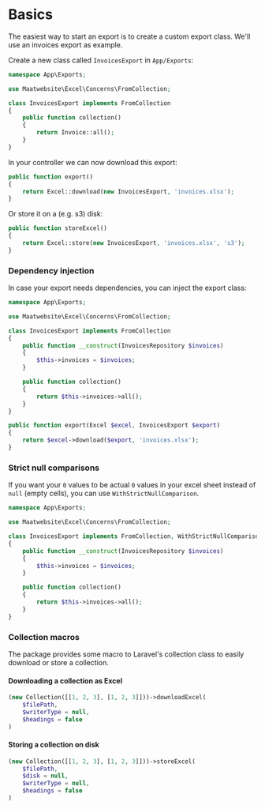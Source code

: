 # Basics

The easiest way to start an export is to create a custom export class. We'll use an invoices export as example.

Create a new class called `InvoicesExport` in `App/Exports`:

```php
namespace App\Exports;

use Maatwebsite\Excel\Concerns\FromCollection;

class InvoicesExport implements FromCollection
{
    public function collection()
    {
        return Invoice::all();
    }
}
```

In your controller we can now download this export:

```php
public function export() 
{
    return Excel::download(new InvoicesExport, 'invoices.xlsx');
}
```

Or store it on a (e.g. s3) disk:

```php
public function storeExcel() 
{
    return Excel::store(new InvoicesExport, 'invoices.xlsx', 's3');
}
```

### Dependency injection

In case your export needs dependencies, you can inject the export class:

```php
namespace App\Exports;

use Maatwebsite\Excel\Concerns\FromCollection;

class InvoicesExport implements FromCollection
{
    public function __construct(InvoicesRepository $invoices)
    {
        $this->invoices = $invoices;
    }

    public function collection()
    {
        return $this->invoices->all();
    }
}
```

```php
public function export(Excel $excel, InvoicesExport $export) 
{
    return $excel->download($export, 'invoices.xlsx');
}
```

### Strict null comparisons

If you want your `0` values to be actual `0` values in your excel sheet instead of `null` (empty cells), you can use `WithStrictNullComparison`.

```php
namespace App\Exports;

use Maatwebsite\Excel\Concerns\FromCollection;

class InvoicesExport implements FromCollection, WithStrictNullComparison
{
    public function __construct(InvoicesRepository $invoices)
    {
        $this->invoices = $invoices;
    }

    public function collection()
    {
        return $this->invoices->all();
    }
}
```

### Collection macros

The package provides some macro to Laravel's collection class to easily download or store a collection.

#### Downloading a collection as Excel

```php
(new Collection([[1, 2, 3], [1, 2, 3]]))->downloadExcel(
    $filePath,
    $writerType = null,
    $headings = false
)
```

#### Storing a collection on disk

```php
(new Collection([[1, 2, 3], [1, 2, 3]]))->storeExcel(
    $filePath,
    $disk = null,
    $writerType = null,
    $headings = false
)
```
